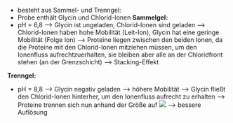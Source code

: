 - besteht aus Sammel- und Trenngel:
- Probe enthält Glycin und Chlorid-Ionen
**Sammelgel:**
- pH = 6,8
--> Glycin ist ungeladen, Chlorid-Ionen sind geladen --> Chlorid-Ionen haben hohe Mobilität (Leit-Ion), Glycin hat eine geringe Mobilität (Folge Ion) --> Proteine liegen zwischen den beiden Ionen, da die Proteine mit den Chlorid-Ionen mitziehen müssen, um den Ionenfluss aufrechtzuerhalten, sie bleiben aber alle an der Chloridfront stehen (an der Grenzschicht) --> Stacking-Effekt

**Trenngel:**
- pH = 8,8
--> Glycin negativ geladen --> höhere Mobilität --> Glycin fließt den Chlorid-Ionen hinterher, um den Ionenfluss aufrecht zu erhalten --> Proteine trennen sich nun anhand der Größe auf 
![](Pasted%20image%2020250102174150.png)
--> bessere Auflösung